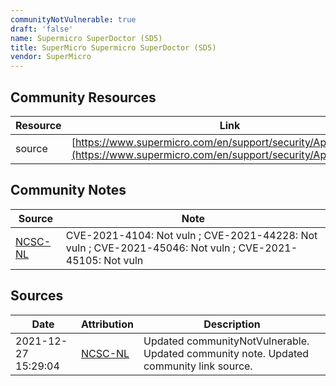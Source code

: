 ```yaml
---
communityNotVulnerable: true
draft: 'false'
name: Supermicro SuperDoctor (SD5)
title: SuperMicro Supermicro SuperDoctor (SD5)
vendor: SuperMicro
---
```



## Community Resources
| Resource | Link |
| --- | --- |
| source | [https://www.supermicro.com/en/support/security/Apache_log4j2](https://www.supermicro.com/en/support/security/Apache_log4j2) |

## Community Notes
| Source | Note |
| --- | --- |
| [NCSC-NL](https://github.com/NCSC-NL/log4shell/blob/main/software/README.md) | CVE-2021-4104: Not vuln ; CVE-2021-44228: Not vuln ; CVE-2021-45046: Not vuln ; CVE-2021-45105: Not vuln </ul> |

## Sources
| Date | Attribution | Description |
| --- | --- | --- |
| 2021-12-27 15:29:04 | [NCSC-NL](https://github.com/NCSC-NL/log4shell/blob/main/software/README.md) | Updated communityNotVulnerable. Updated community note. Updated community link source.  |
